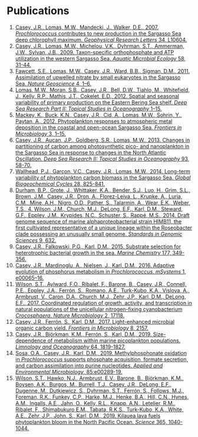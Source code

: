# Publications

1. [Casey, J.R., Lomas, M.W., Mandecki, J., Walker, D.E., 2007. *Prochlorococcus* contributes to new production in the Sargasso Sea deep chlorophyll maximum. *Geophysical Research Letters* 34, L10604.](./docs/Casey_2007_GRL.pdf) 
2. [Casey, J.R., Lomas, M.W., Michelou, V.K., Dyhrman, S.T., Ammerman, J.W., Sylvan, J.B., 2009. Taxon-specific orthophosphate and ATP utilization in the western Sargasso Sea. *Aquatic Microbial Ecology* 58, 31-44.](./docs/Casey_2009_AME.pdf)
3. [Fawcett, S.E., Lomas, M.W., Casey, J.R., Ward, B.B., Sigman, D.M., 2011. Assimilation of upwelled nitrate by small eukaryotes in the Sargasso Sea. *Nature Geoscience* 4, 1–6.](./docs/Fawcett_2011_NatGeosci.pdf)
4. [Lomas, M.W., Moran, S.B., Casey, J.R., Bell, D.W., Tiahlo, M., Whitefield, J., Kelly, R.P., Mathis, J.T., Cokelet, E.D., 2012. Spatial and seasonal variability of primary production on the Eastern Bering Sea shelf. *Deep Sea Research Part II: Topical Studies in Oceanography* 1–15.](./docs/Lomas_2012_DSR.pdf)
5. [Mackey, K., Buck, K.N., Casey, J.R., Cid, A., Lomas, M.W., Sohrin, Y., Paytan, A., 2012. Phytoplankton responses to atmospheric metal deposition in the coastal and open-ocean Sargasso Sea. *Frontiers in Microbiology* 3, 1–15.](./docs/Mackey_2012_FrontiersM.pdf)
6. [Casey, J.R., Aucan, J.P., Goldberg, S.R., Lomas, M.W., 2013. Changes in partitioning of carbon among photosynthetic pico- and nanoplankton in the Sargasso Sea in response to changes in the North Atlantic Oscillation. *Deep Sea Research II: Topical Studies in Oceanography* 93, 58-70.](./docs/Casey_2013_DSR.pdf)
7. [Wallhead, P.J., Garçon, V.C., Casey, J.R., Lomas, M.W., 2014. Long-term variability of phytoplankton carbon biomass in the Sargasso Sea. *Global Biogeochemical Cycles* 28, 825-841.](./docs/Wallhead_2014_GBC.pdf)
8. [Durham, B.P., Grote, J., Whittaker, K.A., Bender, S.J., Luo, H., Grim, S.L., Brown, J.M., Casey, J.R., Dron, A., Florez-Leiva, L., Krupke, A., Luria, C.M., Mine, A.H., Nigro, O.D., Pather, S., Talarmin, A., Wear, E.K., Weber, T.S., 4. Wilson, J.M., Church, M.J., DeLong, E.F., Karl, D.M., Steward, G.F., Eppley, J.M., Krypides, N.C., Schuster, S., Rappé, M.S., 2014. Draft genome sequence of marine alphaproteobacterial strain HIMB11, the first cultivated representative of a unique lineage within the Roseobacter clade possessing an unusually small genome. *Standards in Genomic Sciences* 9, 632.](./docs/Durham_2014_SGS.pdf)
9. [Casey, J.R., Falkowski, P.G., Karl, D.M., 2015. Substrate selection for heterotrophic bacterial growth in the sea. *Marine Chemistry* 177, 349-356.](./docs/Casey_2015_MarChe.pdf)
10. [Casey, J.R., Mardinoglu, A., Nielsen, J., Karl, D.M., 2016. Adaptive evolution of phosphorus metabolism in *Prochlorococcus*. *mSystems* 1, e00065–16.](./docs/Casey_2016_mSystems.pdf) 
11. [Wilson, S.T., Aylward, F.O., Ribalet, F., Barone, B., Casey, J.R., Connell, P.E., Eppley, J.A., Ferrón, S., Romano, A.E., Turk-Kubo, K.A., Vislova, A., Armbrust, V., Caron, D.A., Church, M.J., Zehr, J.P., Karl, D.M., DeLong, E.F., 2017. Coordinated regulation of growth, activity, and transcription in natural populations of the unicellular nitrogen-fixing cyanobacterium *Crocosphaera*. *Nature Microbiology* 2, 17118.](./docs/Wilson_2017_NatMicro.pdf) 
12. [Casey, J.R., Ferrón, S., Karl, D.M., 2017. Light-enhanced microbial organic carbon yield. *Frontiers in Microbiology* 8, 2157.](./docs/Casey_2017_FrontiersM.pdf)
13. [Casey, J.R., Björkman, K.M., Ferrón, S., Karl, D.M., 2019. Size-dependence of metabolism within marine picoplankton populations. *Limnology and Oceanography* 64, 1819-1827.](./docs/Casey_2019_LO.pdf)
14. [Sosa, O.A., Casey, J.R., Karl, D.M., 2019. Methylphosphonate oxidation in *Prochlorococcus* supports phosphate acquisition, formate secretion, and carbon assimilation into purine nucleotides. *Applied and Environmental Microbiology*, 85:e00289-19.](./docs/Sosa_2019_AEM.pdf) 
15. [Wilson, S.T., Hawko, N.J., Armbrust, E.V., Barone, B., Björkman, K.M., Boysen, A.K., Burgos, M., Burrell, T.J., Casey, J.R., DeLong, E.F., Dugenne, M., Dutkiewicz, S., Dyhrman, S.T., Ferrón, S., Follows, M.J., Foreman, R.K., Funkey, C.P., Harke, M.J., Henke, B.A., Hill, C.N., Hynes, A.M., Ingalls, A.E., Jahn, O., Kelly, R.L., Knapp, A.N., Letelier, R.M., Ribalet, F., Shimabukuro E.M., Tabata, R.K.S., Turk-Kubo, K.A., White, A.E., Zehr, J.P., John, S., Karl, D.M., 2019. Kilauea lava fuels phytoplankton bloom in the North Pacific Ocean. *Science* 365, 1040-1044.](./docs/Wilson_2019_Science.pdf)

